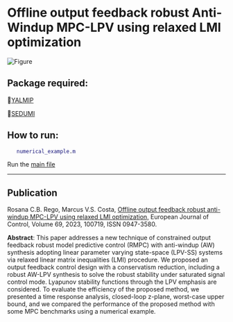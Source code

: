 # Offline output feedback robust Anti-Windup MPC-LPV using relaxed LMI optimization


![Figure](https://github.com/roscibely/Offline-output-feedback-robust-Anti-Windup-MPC-LPV-LMI/blob/main/Figure1.png)

## Package required:
   
   📍[YALMIP](https://yalmip.github.io/)
   
   📍[SEDUMI](https://yalmip.github.io/solver/sedumi/) 
   
 ## How to run: 
 
```matlab
   numerical_example.m
```
Run the [main file](https://github.com/roscibely/Offline-output-feedback-robust-Anti-Windup-MPC-LPV-LMI/blob/main/numerical_example.m) 

---

## Publication 

Rosana C.B. Rego, Marcus V.S. Costa,
[Offline output feedback robust anti-windup MPC-LPV using relaxed LMI optimization,](https://doi.org/10.1016/j.ejcon.2022.100719) 
European Journal of Control,
Volume 69,
2023,
100719,
ISSN 0947-3580.

**Abstract**: This paper addresses a new technique of constrained output feedback robust model predictive control (RMPC) with anti-windup (AW) synthesis adopting linear parameter varying state-space (LPV-SS) systems via relaxed linear matrix inequalities (LMI) procedure. We proposed an output feedback control design with a conservatism reduction, including a robust AW-LPV synthesis to solve the robust stability under saturated signal control mode. Lyapunov stability functions through the LPV emphasis are considered. To evaluate the efficiency of the proposed method, we presented a time response analysis, closed-loop z-plane, worst-case upper bound, and we compared the performance of the proposed method with some MPC benchmarks using a numerical example.



